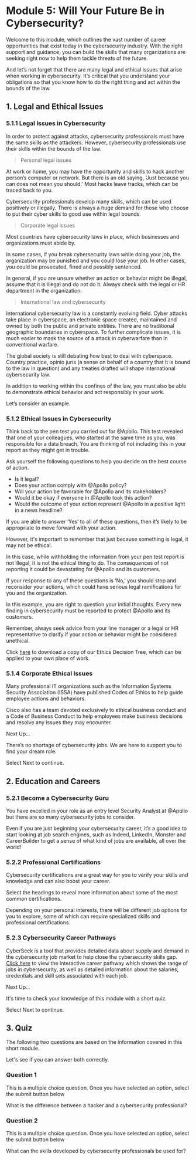 # Module 5: Will Your Future Be in Cybersecurity?

Welcome to this module, which outlines the vast number of career opportunities that exist today in the cybersecurity industry. With the right support and guidance, you can build the skills that many organizations are seeking right now to help them tackle threats of the future.

And let’s not forget that there are many legal and ethical issues that arise when working in cybersecurity. It’s critical that you understand your obligations so that you know how to do the right thing and act within the bounds of the law.


## 1. Legal and Ethical Issues

### 5.1.1 Legal Issues in Cybersecurity

In order to protect against attacks, cybersecurity professionals must have the same skills as the attackers. However, cybersecurity professionals use their skills within the bounds of the law.

> Personal legal issues

At work or home, you may have the opportunity and skills to hack another person’s computer or network. But there is an old saying, 'Just because you can does not mean you should.' Most hacks leave tracks, which can be traced back to you.

Cybersecurity professionals develop many skills, which can be used positively or illegally. There is always a huge demand for those who choose to put their cyber skills to good use within legal bounds.

> Corporate legal issues

Most countries have cybersecurity laws in place, which businesses and organizations must abide by.

In some cases, if you break cybersecurity laws while doing your job, the organization may be punished and you could lose your job. In other cases, you could be prosecuted, fined and possibly sentenced.

In general, if you are unsure whether an action or behavior might be illegal, assume that it is illegal and do not do it. Always check with the legal or HR department in the organization.

> International law and cybersecurity

International cybersecurity law is a constantly evolving field. Cyber attacks take place in cyberspace, an electronic space created, maintained and owned by both the public and private entities. There are no traditional geographic boundaries in cyberspace. To further complicate issues, it is much easier to mask the source of a attack in cyberwarfare than in conventional warfare.

The global society is still debating how best to deal with cyberspace. Country practice, opinio juris (a sense on behalf of a country that it is bound to the law in question) and any treaties drafted will shape international cybersecurity law.

In addition to working within the confines of the law, you must also be able to demonstrate ethical behavior and act responsibly in your work.

Let’s consider an example.

###  5.1.2 Ethical Issues in Cybersecurity

Think back to the pen test you carried out for @Apollo. This test revealed that one of your colleagues, who started at the same time as you, was responsible for a data breach. You are thinking of not including this in your report as they might get in trouble.

Ask yourself the following questions to help you decide on the best course of action.

* Is it legal?
* Does your action comply with @Apollo policy?
* Will your action be favorable for @Apollo and its stakeholders?
* Would it be okay if everyone in @Apollo took this action?
* Would the outcome of your action represent @Apollo in a positive light in a news headline?

If you are able to answer ‘Yes’ to all of these questions, then it’s likely to be appropriate to move forward with your action.

However, it's important to remember that just because something is legal, it may not be ethical.

In this case, while withholding the information from your pen test report is not illegal, it is not the ethical thing to do. The consequences of not reporting it could be devastating for @Apollo and its customers.

If your response to any of these questions is ‘No,’ you should stop and reconsider your actions, which could have serious legal ramifications for you and the organization.

In this example, you are right to question your initial thoughts. Every new finding in cybersecurity must be reported to protect @Apollo and its customers.

Remember, always seek advice from your line manager or a legal or HR representative to clarify if your action or behavior might be considered unethical.

Click [here](https://contenthub.netacad.com/sgp/i2cs/7.1/en-US/m5//course/en-US/assets/module5.pdf) to download a copy of our Ethics Decision Tree, which can be applied to your own place of work.

###  5.1.4 Corporate Ethical Issues

Many professional IT organizations such as the Information Systems Security Association (ISSA) have published Codes of Ethics to help guide employee actions and behaviors.

Cisco also has a team devoted exclusively to ethical business conduct and a Code of Business Conduct to help employees make business decisions and resolve any issues they may encounter.

 Next Up...

There’s no shortage of cybersecurity jobs. We are here to support you to find your dream role.

Select Next to continue.

## 2. Education and Careers

### 5.2.1 Become a Cybersecurity Guru

You have excelled in your role as an entry level Security Analyst at @Apollo but there are so many cybersecurity jobs to consider.

Even if you are just beginning your cybersecurity career, it’s a good idea to start looking at job search engines, such as Indeed, LinkedIn, Monster and CareerBuilder to get a sense of what kind of jobs are available, all over the world!

###  5.2.2 Professional Certifications

Cybersecurity certifications are a great way for you to verify your skills and knowledge and can also boost your career.

Select the headings to reveal more information about some of the most common certifications.

Depending on your personal interests, there will be different job options for you to explore, some of which can require specialized skills and professional certifications.

###  5.2.3 Cybersecurity Career Pathways

CyberSeek is a tool that provides detailed data about supply and demand in the cybersecurity job market to help close the cybersecurity skills gap. [Click here](https://www.cyberseek.org/pathway.html) to view the interactive career pathway which shows the range of jobs in cybersecurity, as well as detailed information about the salaries, credentials and skill sets associated with each job.

 Next Up...

It's time to check your knowledge of this module with a short quiz.

Select Next to continue.

## 3. Quiz

The following two questions are based on the information covered in this short module.

Let's see if you can answer both correctly. 

### Question 1
This is a multiple choice question. Once you have selected an option, select the submit button below

What is the difference between a hacker and a cybersecurity professional?

### Question 2
This is a multiple choice question. Once you have selected an option, select the submit button below

What can the skills developed by cybersecurity professionals be used for?








